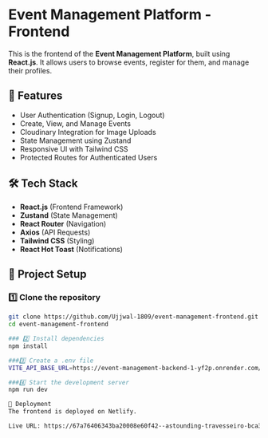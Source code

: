 # Event Management Platform - Frontend

This is the frontend of the **Event Management Platform**, built using **React.js**. It allows users to browse events, register for them, and manage their profiles.

## 🚀 Features
- User Authentication (Signup, Login, Logout)
- Create, View, and Manage Events
- Cloudinary Integration for Image Uploads
- State Management using Zustand
- Responsive UI with Tailwind CSS
- Protected Routes for Authenticated Users

## 🛠 Tech Stack
- **React.js** (Frontend Framework)
- **Zustand** (State Management)
- **React Router** (Navigation)
- **Axios** (API Requests)
- **Tailwind CSS** (Styling)
- **React Hot Toast** (Notifications)

## 📂 Project Setup
### 1️⃣ Clone the repository
```sh
git clone https://github.com/Ujjwal-1809/event-management-frontend.git
cd event-management-frontend

### 2️⃣ Install dependencies
npm install

###3️⃣ Create a .env file
VITE_API_BASE_URL=https://event-management-backend-1-yf2p.onrender.com/api

###4️⃣ Start the development server
npm run dev

🚀 Deployment
The frontend is deployed on Netlify.

Live URL: https://67a76406343ba20008e60f42--astounding-travesseiro-bca374.netlify.app/




